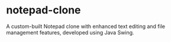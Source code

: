 # notepad-clone
A custom-built Notepad clone with enhanced text editing and file management features, developed using Java Swing.
